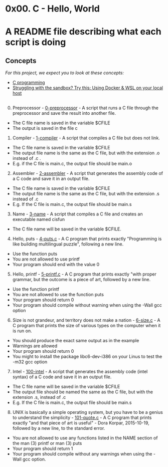 # 0x00. C - Hello, World

# A README file describing what each script is doing

##

## Concepts
_For this project, we expect you to look at these concepts:_

* [C programming](https://s3.amazonaws.com/alx-intranet.hbtn.io/uploads/misc/2022/4/e0ccf91eec6b977a9e00ed384dc285df9c2772e3.pdf?X-Amz-Algorithm=AWS4-HMAC-SHA256&X-Amz-Credential=AKIARDDGGGOUSBVO6H7D%2F20240206%2Fus-east-1%2Fs3%2Faws4_request&X-Amz-Date=20240206T220826Z&X-Amz-Expires=86400&X-Amz-SignedHeaders=host&X-Amz-Signature=0d88cc870d8049523b78ee579af98bea0601e76b70f02e95bb6969cc273c2d2c)
* [Struggling with the sandbox? Try this: Using Docker & WSL on your local host](https://intranet.alxswe.com/concepts/100039)

##

0. Preprocessor - [0-preprocessor](./0-preprocessor) - A script that runs a C file through the preprocessor and save the result into another file.
* The C file name is saved in the variable $CFILE
* The output is saved in the file c

1. Compiler - [1-compiler](./1-compiler) -  A script that compiles a C file but does not link.
* The C file name is saved in the variable $CFILE
* The output file name is the same as the C file, but with the extension .o instead of .c .
* E.g. if the C file is main.c, the output file should be main.o

2. Assembler - [2-assembler](./2-assembler) - A script that generates the assembly code of a C code and save it in an output file.
* The C file name is saved in the variable $CFILE
* The output file name is the same as the C file, but with the extension .s instead of .c
* E.g. If the C file is main.c, the output file should be main.s

3. Name - [3-name](./3-name) - A script that compiles a C file and creates an executable named cisfun
* The C file name will be saved in the variable $CFILE.

4. Hello, puts - [4-puts.c](./4-puts.c) - A C program that prints exactly "Programming is like building  multilingual puzzle", following a new line.
* Use the function puts
* You are not allowed to use printf
* Your program should end with the value 0

5. Hello, printf - [5-printf.c](./5-printf.c) - A C program that prints exactly "with proper grammar, but the outcome is a piece of art, followed by a new line.
* Use the function printf
* You are not allowed to use the function puts
* Your program should return 0
* Your program should compile without warning when using the -Wall gcc option

6. Size is not grandeur, and territory does not make a nation - [6-size.c](./6-size.c) - A C program that prints the size of various types on the computer when it is run on.
* You should produce the exact same output as in the example
* Warnings are allowed
* Your program should return 0
* You might to install the package libc6-dev-i386 on your Linus to test the -m32 gcc option

7. Intel - [100-intel](./100-intel) - A script that generates the assembly code (intel syntax) of a C code and save it in an output file.
* The C file name will be saved in the variable $CFILE
* The output file should be named the same as the C file, but with the extension .s, instead of .c
* E.g. If the C file is main.c, the output file should be main.s

8. UNIX is basically a simple operating system, but you have to be a genius to understand the simplicity - [101-quote.c](./101-quote.c) - A C program that prints exactly "and that piece of art is useful" - Dora Korpar, 2015-10-19, followed by a new line, to the standard error.
* You are not allowed to use any functions listed in the NAME section of the man (3) printf or man (3) puts
* Your program should return 1
* Your program should compile without any warnings when using the -Wall gcc option.
